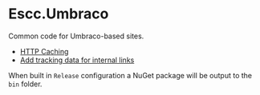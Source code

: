 Escc.Umbraco
=============

Common code for Umbraco-based sites.

* [HTTP Caching](HttpCaching.md)
* [Add tracking data for internal links](LinkTracking.md)

When built in `Release` configuration a NuGet package will be output to the `bin` folder.